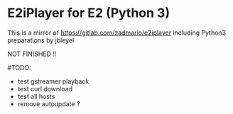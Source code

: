 # E2iPlayer for E2 (Python 3)

This is a mirror of https://gitlab.com/zadmario/e2iplayer
including Python3 preparations by jbleyel

NOT FINISHED !!

#TODO:
* test gstreamer playback
* test curl download
* test all hosts
* remove autoupdate ?
